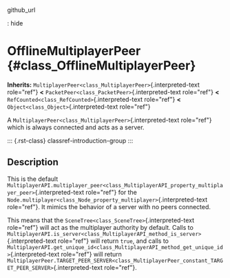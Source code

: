 github_url

:   hide

# OfflineMultiplayerPeer {#class_OfflineMultiplayerPeer}

**Inherits:** `MultiplayerPeer<class_MultiplayerPeer>`{.interpreted-text
role="ref"} **\<** `PacketPeer<class_PacketPeer>`{.interpreted-text
role="ref"} **\<** `RefCounted<class_RefCounted>`{.interpreted-text
role="ref"} **\<** `Object<class_Object>`{.interpreted-text role="ref"}

A `MultiplayerPeer<class_MultiplayerPeer>`{.interpreted-text role="ref"}
which is always connected and acts as a server.

::: {.rst-class}
classref-introduction-group
:::

## Description

This is the default
`MultiplayerAPI.multiplayer_peer<class_MultiplayerAPI_property_multiplayer_peer>`{.interpreted-text
role="ref"} for the
`Node.multiplayer<class_Node_property_multiplayer>`{.interpreted-text
role="ref"}. It mimics the behavior of a server with no peers connected.

This means that the `SceneTree<class_SceneTree>`{.interpreted-text
role="ref"} will act as the multiplayer authority by default. Calls to
`MultiplayerAPI.is_server<class_MultiplayerAPI_method_is_server>`{.interpreted-text
role="ref"} will return `true`, and calls to
`MultiplayerAPI.get_unique_id<class_MultiplayerAPI_method_get_unique_id>`{.interpreted-text
role="ref"} will return
`MultiplayerPeer.TARGET_PEER_SERVER<class_MultiplayerPeer_constant_TARGET_PEER_SERVER>`{.interpreted-text
role="ref"}.
